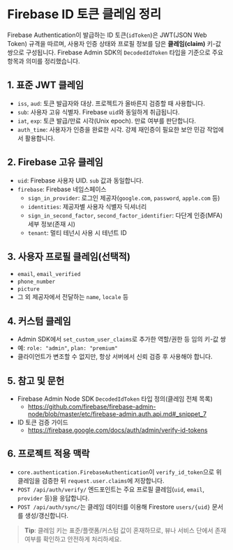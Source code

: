 # Firebase ID 토큰 클레임 정리

Firebase Authentication이 발급하는 ID 토큰(`idToken`)은 JWT(JSON Web Token) 규격을 따르며, 사용자 인증 상태와 프로필 정보를 담은 **클레임(claim)** 키-값 쌍으로 구성됩니다. Firebase Admin SDK의 `DecodedIdToken` 타입을 기준으로 주요 항목과 의미를 정리했습니다.

## 1. 표준 JWT 클레임
- `iss`, `aud`: 토큰 발급자와 대상. 프로젝트가 올바른지 검증할 때 사용합니다.
- `sub`: 사용자 고유 식별자. Firebase `uid`와 동일하게 취급됩니다.
- `iat`, `exp`: 토큰 발급/만료 시각(Unix epoch). 만료 여부를 판단합니다.
- `auth_time`: 사용자가 인증을 완료한 시각. 강제 재인증이 필요한 보안 민감 작업에서 활용합니다.

## 2. Firebase 고유 클레임
- `uid`: Firebase 사용자 UID. `sub` 값과 동일합니다.
- `firebase`: Firebase 네임스페이스
  - `sign_in_provider`: 로그인 제공자(`google.com`, `password`, `apple.com` 등)
  - `identities`: 제공자별 사용자 식별자 딕셔너리
  - `sign_in_second_factor`, `second_factor_identifier`: 다단계 인증(MFA) 세부 정보(존재 시)
  - `tenant`: 멀티 테넌시 사용 시 테넌트 ID

## 3. 사용자 프로필 클레임(선택적)
- `email`, `email_verified`
- `phone_number`
- `picture`
- 그 외 제공자에서 전달하는 `name`, `locale` 등

## 4. 커스텀 클레임
- Admin SDK에서 `set_custom_user_claims`로 추가한 역할/권한 등 임의 키-값 쌍
- 예: `role: "admin"`, `plan: "premium"`
- 클라이언트가 변조할 수 없지만, 항상 서버에서 신뢰 검증 후 사용해야 합니다.

## 5. 참고 및 문헌
- Firebase Admin Node SDK `DecodedIdToken` 타입 정의(클레임 전체 목록)
  - <https://github.com/firebase/firebase-admin-node/blob/master/etc/firebase-admin.auth.api.md#_snippet_7>
- ID 토큰 검증 가이드
  - <https://firebase.google.com/docs/auth/admin/verify-id-tokens>

## 6. 프로젝트 적용 맥락
- `core.authentication.FirebaseAuthentication`이 `verify_id_token`으로 위 클레임을 검증한 뒤 `request.user.claims`에 저장합니다.
- `POST /api/auth/verify/` 엔드포인트는 주요 프로필 클레임(`uid`, `email`, `provider` 등)을 응답합니다.
- `POST /api/auth/sync/`는 클레임 데이터를 이용해 Firestore `users/{uid}` 문서를 생성/갱신합니다.

> **Tip**: 클레임 키는 표준/플랫폼/커스텀 값이 혼재하므로, 뷰나 서비스 단에서 존재 여부를 확인하고 안전하게 처리하세요.

